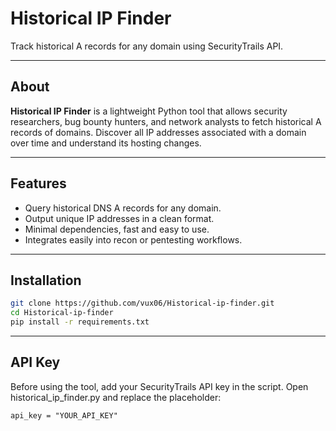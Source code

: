 # Historical IP Finder

Track historical A records for any domain using SecurityTrails API.

---

## About

**Historical IP Finder** is a lightweight Python tool that allows security researchers,
bug bounty hunters, and network analysts to fetch historical A records of domains. 
Discover all IP addresses associated with a domain over time and understand its hosting changes.

---

## Features

- Query historical DNS A records for any domain.
- Output unique IP addresses in a clean format.
- Minimal dependencies, fast and easy to use.
- Integrates easily into recon or pentesting workflows.

---

## Installation

```bash
git clone https://github.com/vux06/Historical-ip-finder.git
cd Historical-ip-finder
pip install -r requirements.txt
```
---

## API Key

Before using the tool, add your SecurityTrails API key in the script.
Open historical_ip_finder.py and replace the placeholder:

```api_key = "YOUR_API_KEY"```

